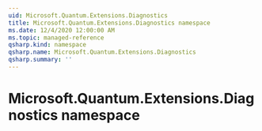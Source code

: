 ```yaml
---
uid: Microsoft.Quantum.Extensions.Diagnostics
title: Microsoft.Quantum.Extensions.Diagnostics namespace
ms.date: 12/4/2020 12:00:00 AM
ms.topic: managed-reference
qsharp.kind: namespace
qsharp.name: Microsoft.Quantum.Extensions.Diagnostics
qsharp.summary: ''
---
```


# Microsoft.Quantum.Extensions.Diagnostics namespace



